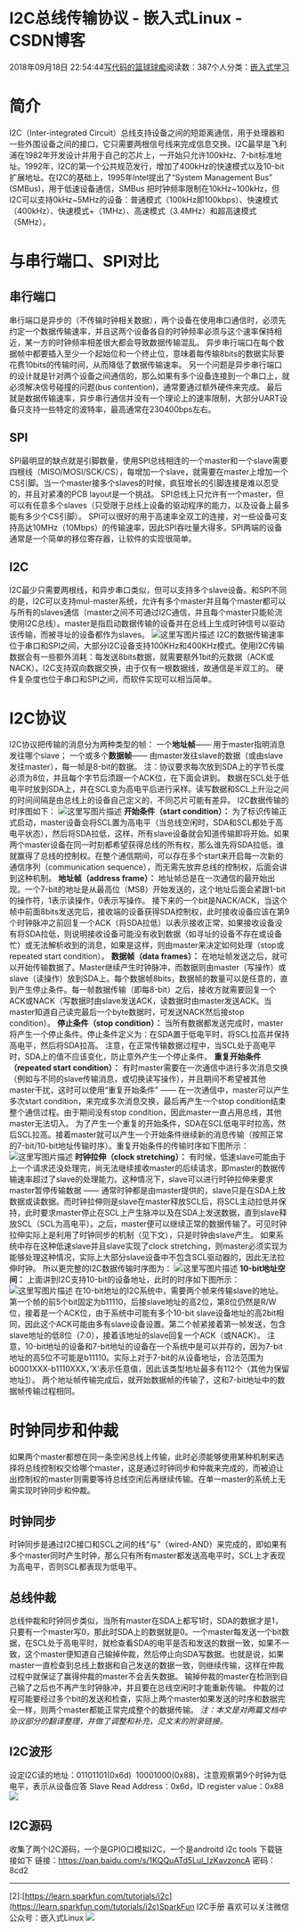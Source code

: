 
# I2C总线传输协议 - 嵌入式Linux - CSDN博客

2018年09月18日 22:54:44[写代码的篮球球痴](https://me.csdn.net/weiqifa0)阅读数：387个人分类：[嵌入式学习																](https://blog.csdn.net/weiqifa0/article/category/1385985)



# 简介
I2C（Inter-integrated Circuit）总线支持设备之间的短距离通信，用于处理器和一些外围设备之间的接口，它只需要两根信号线来完成信息交换。I2C最早是飞利浦在1982年开发设计并用于自己的芯片上，一开始只允许100kHz、7-bit标准地址。1992年，I2C的第一个公共规范发行，增加了400kHz的快速模式以及10-bit扩展地址。在I2C的基础上，1995年Intel提出了“System Management Bus” (SMBus)，用于低速设备通信，SMBus 把时钟频率限制在10kHz~100kHz，但I2C可以支持0kHz~5MHz的设备：普通模式（100kHz即100kbps）、快速模式（400kHz）、快速模式+（1MHz）、高速模式（3.4MHz）和超高速模式（5MHz）。
# 与串行端口、SPI对比
## 串行端口
串行端口是异步的（不传输时钟相关数据），两个设备在使用串口通信时，必须先约定一个数据传输速率，并且这两个设备各自的时钟频率必须与这个速率保持相近，某一方的时钟频率相差很大都会导致数据传输混乱。
异步串行端口在每个数据帧中都要插入至少一个起始位和一个终止位，意味着每传输8bits的数据实际要花费10bits的传输时间，从而降低了数据传输速率。
另一个问题是异步串行端口的设计就是针对两个设备之间通信的，那么如果有多个设备连接到一个串口上，就必须解决信号碰撞的问题(bus contention)，通常要通过额外硬件来完成。
最后就是数据传输速率，异步串行通信并没有一个理论上的速率限制，大部分UART设备只支持一些特定的波特率，最高通常在230400bps左右。
## SPI
SPI最明显的缺点就是引脚数量，使用SPI总线相连的一个master和一个slave需要四根线（MISO/MOSI/SCK/CS），每增加一个slave，就需要在master上增加一个CS引脚。当一个master接多个slaves的时候，疯狂增长的引脚连接是难以忍受的，并且对紧凑的PCB layout是一个挑战。
SPI总线上只允许有一个master，但可以有任意多个slaves（只受限于总线上设备的驱动程序的能力，以及设备上最多能有多少个CS引脚）。
SPI可以很好的用于高速率全双工的连接，对一些设备可支持高达10MHz（10Mbps）的传输速率，因此SPI吞吐量大得多。SPI两端的设备通常是一个简单的移位寄存器，让软件的实现很简单。
## I2C
I2C最少只需要两根线，和异步串口类似，但可以支持多个slave设备。和SPI不同的是，I2C可以支持mul-master系统，允许有多个master并且每个master都可以与所有的slaves通信（master之间不可通过I2C通信，并且每个master只能轮流使用I2C总线）。master是指启动数据传输的设备并在总线上生成时钟信号以驱动该传输，而被寻址的设备都作为slaves。
![这里写图片描述](https://img-blog.csdn.net/20170820192543246?watermark/2/text/aHR0cDovL2Jsb2cuY3Nkbi5uZXQvamFzb25jaGVuX2diZA==/font/5a6L5L2T/fontsize/400/fill/I0JBQkFCMA==/dissolve/70/gravity/SouthEast)
I2C的数据传输速率位于串口和SPI之间，大部分I2C设备支持100KHz和400KHz模式。使用I2C传输数据会有一些额外消耗：每发送8bits数据，就需要额外1bit的元数据（ACK或NACK）。I2C支持双向数据交换，由于仅有一根数据线，故通信是半双工的。
硬件复杂度也位于串口和SPI之间，而软件实现可以相当简单。
# I2C协议
I2C协议把传输的消息分为两种类型的帧：
一个**地址帧**—— 用于master指明消息发往哪个slave；
一个或多个**数据帧**—— 由master发往slave的数据（或由slave发往master），每一帧是8-bit的数据。
注：协议要求每次放到SDA上的字节长度必须为8位，并且每个字节后须跟一个ACK位，在下面会讲到。
数据在SCL处于低电平时放到SDA上，并在SCL变为高电平后进行采样。读写数据和SCL上升沿之间的时间间隔是由总线上的设备自己定义的，不同芯片可能有差异。
I2C数据传输的时序图如下：
![这里写图片描述](https://img-blog.csdn.net/20170820192701519?watermark/2/text/aHR0cDovL2Jsb2cuY3Nkbi5uZXQvamFzb25jaGVuX2diZA==/font/5a6L5L2T/fontsize/400/fill/I0JBQkFCMA==/dissolve/70/gravity/SouthEast)
**开始条件（start condition）：**
为了标识传输正式启动，master设备会将SCL置为高电平（当总线空闲时，SDA和SCL都处于高电平状态），然后将SDA拉低，这样，所有slave设备就会知道传输即将开始。如果两个master设备在同一时刻都希望获得总线的所有权，那么谁先将SDA拉低，谁就赢得了总线的控制权。在整个通信期间，可以存在多个start来开启每一次新的通信序列（communication sequence），而无需先放弃总线的控制权，后面会讲到这种机制。
**地址帧（address frame）：**
地址帧总是在一次通信的最开始出现。一个7-bit的地址是从最高位（MSB）开始发送的，这个地址后面会紧跟1-bit的操作符，1表示读操作，0表示写操作。
接下来的一个bit是NACK/ACK，当这个帧中前面8bits发送完后，接收端的设备获得SDA控制权，此时接收设备应该在第9个时钟脉冲之前回复一个ACK（将SDA拉低）以表示接收正常，如果接收设备没有将SDA拉低，则说明接收设备可能没有收到数据（如寻址的设备不存在或设备忙）或无法解析收到的消息，如果是这样，则由master来决定如何处理（stop或repeated start condition）。
**数据帧（data frames）：**
在地址帧发送之后，就可以开始传输数据了。Master继续产生时钟脉冲，而数据则由master（写操作）或slave（读操作）放到SDA上。每个数据帧8bits，数据帧的数量可以是任意的，直到产生停止条件。每一帧数据传输（即每8-bit）之后，接收方就需要回复一个ACK或NACK（写数据时由slave发送ACK，读数据时由master发送ACK。当master知道自己读完最后一个byte数据时，可发送NACK然后接stop condition）。
**停止条件（stop condition）：**
当所有数据都发送完成时，master将产生一个停止条件。停止条件定义为：在SDA置于低电平时，将SCL拉高并保持高电平，然后将SDA拉高。
注意，在正常传输数据过程中，当SCL处于高电平时，SDA上的值不应该变化，防止意外产生一个停止条件。
**重复开始条件（repeated start condition）：**
有时master需要在一次通信中进行多次消息交换（例如与不同的slave传输消息，或切换读写操作），并且期间不希望被其他master干扰，这时可以使用“重复开始条件” —— 在一次通信中，master可以产生多次start condition，来完成多次消息交换，最后再产生一个stop condition结束整个通信过程。由于期间没有stop condition，因此master一直占用总线，其他master无法切入。
为了产生一个重复的开始条件，SDA在SCL低电平时拉高，然后SCL拉高。接着master就可以产生一个开始条件继续新的消息传输（按照正常的7-bit/10-bit地址传输时序）。重复开始条件的传输时序如下图所示：
![这里写图片描述](https://img-blog.csdn.net/20170820193918041?watermark/2/text/aHR0cDovL2Jsb2cuY3Nkbi5uZXQvamFzb25jaGVuX2diZA==/font/5a6L5L2T/fontsize/400/fill/I0JBQkFCMA==/dissolve/70/gravity/SouthEast)
**时钟拉伸（clock stretching）：**
有时候，低速slave可能由于上一个请求还没处理完，尚无法继续接收master的后续请求，即master的数据传输速率超过了slave的处理能力。这种情况下，slave可以进行时钟拉伸来要求master暂停传输数据 —— 通常时钟都是由master提供的，slave只是在SDA上放数据或读数据。而时钟拉伸则是slave在master释放SCL后，将SCL主动拉低并保持，此时要求master停止在SCL上产生脉冲以及在SDA上发送数据，直到slave释放SCL（SCL为高电平）。之后，master便可以继续正常的数据传输了。可见时钟拉伸实际上是利用了时钟同步的机制（见下文），只是时钟由slave产生。
如果系统中存在这种低速slave并且slave实现了clock stretching，则master必须实现为能够处理这种情况，实际上大部分slave设备中不包含SCL驱动器的，因此无法拉伸时钟。
所以更完整的I2C数据传输时序图为：
![这里写图片描述](https://img-blog.csdn.net/20170820193931065?watermark/2/text/aHR0cDovL2Jsb2cuY3Nkbi5uZXQvamFzb25jaGVuX2diZA==/font/5a6L5L2T/fontsize/400/fill/I0JBQkFCMA==/dissolve/70/gravity/SouthEast)
**10-bit地址空间：**
上面讲到I2C支持10-bit的设备地址，此时的时序如下图所示：
![这里写图片描述](https://img-blog.csdn.net/20170820194108833?watermark/2/text/aHR0cDovL2Jsb2cuY3Nkbi5uZXQvamFzb25jaGVuX2diZA==/font/5a6L5L2T/fontsize/400/fill/I0JBQkFCMA==/dissolve/70/gravity/SouthEast)
在10-bit地址的I2C系统中，需要两个帧来传输slave的地址。第一个帧的前5个bit固定为b11110，后接slave地址的高2位，第8位仍然是R/W位，接着是一个ACK位，由于系统中可能有多个10-bit slave设备地址的高2bit相同，因此这个ACK可能由多有slave设备设置。第二个帧紧接着第一帧发送，包含slave地址的低8位（7:0），接着该地址的slave回复一个ACK（或NACK）。
注意，10-bit地址的设备和7-bit地址的设备在一个系统中是可以并存的，因为7-bit地址的高5位不可能是b11110。实际上对于7-bit的从设备地址，合法范围为b0001XXX-b1110XXX，’X’表示任意值，因此该类型地址最多有112个（其他为保留地址[1]）。
两个地址帧传输完成后，就开始数据帧的传输了，这和7-bit地址中的数据帧传输过程相同。
# 时钟同步和仲裁
如果两个master都想在同一条空闲总线上传输，此时必须能够使用某种机制来选择将总线控制权交给哪个master，这是通过时钟同步和仲裁来完成的，而被迫让出控制权的master则需要等待总线空闲后再继续传输。在单一master的系统上无需实现时钟同步和仲裁。
## 时钟同步
时钟同步是通过I2C接口和SCL之间的线“与”（wired-AND）来完成的，即如果有多个master同时产生时钟，那么只有所有master都发送高电平时，SCL上才表现为高电平，否则SCL都表现为低电平。
## 总线仲裁
总线仲裁和时钟同步类似，当所有master在SDA上都写1时，SDA的数据才是1，只要有一个master写0，那此时SDA上的数据就是0。一个master每发送一个bit数据，在SCL处于高电平时，就检查看SDA的电平是否和发送的数据一致，如果不一致，这个master便知道自己输掉仲裁，然后停止向SDA写数据。也就是说，如果master一直检查到总线上数据和自己发送的数据一致，则继续传输，这样在仲裁过程中就保证了赢得仲裁的master不会丢失数据。
输掉仲裁的master在检测到自己输了之后也不再产生时钟脉冲，并且要在总线空闲时才能重新传输。
仲裁的过程可能要经过多个bit的发送和检查，实际上两个master如果发送的时序和数据完全一样，则两个master都能正常完成整个的数据传输。
*注：本文是对两篇文档中协议部分的翻译整理，并做了调整和补充，见文末的附录链接。*
## I2C波形
设定I2C读的地址：01101101(0x6d)  10001000(0x88)，注意观察第9个时钟为低电平，表示从设备应答
Slave Read Address：0x6d，ID register value：0x88
![](https://img-blog.csdn.net/20131225144649437)
## I2C源码
收集了两个I2C源码，一个是GPIO口模拟I2C，一个是androitd i2c tools
下载链接如下
链接：https://pan.baidu.com/s/1KQQuATd5Lul_IzKavzoncA 密码：8cd2

---
[1]:[http://www.nxp.com/docs/en/user-guide/UM10204.pdf](http://www.nxp.com/docs/en/user-guide/UM10204.pdf)I2C总线规格书和用户手册Rev.6
[2]:[https://learn.sparkfun.com/tutorials/i2c](https://learn.sparkfun.com/tutorials/i2c)SparkFun I2C手册
喜欢可以关注微信公众号：嵌入式Linux
![](https://img-blog.csdn.net/20180918225826361?watermark/2/text/aHR0cHM6Ly9ibG9nLmNzZG4ubmV0L3dlaXFpZmEw/font/5a6L5L2T/fontsize/400/fill/I0JBQkFCMA==/dissolve/70)


